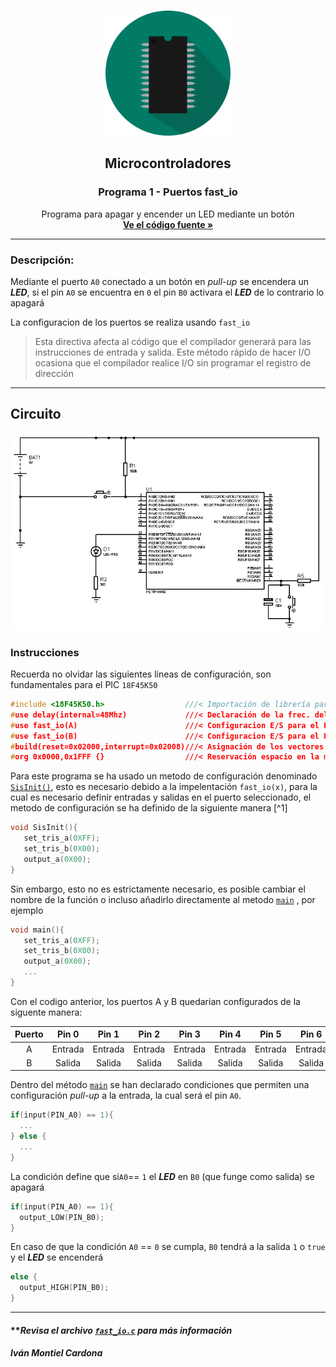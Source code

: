 <!-- PROJECT LOGO -->
<br />
<p align="center">
  <a href="https://github.com/begeistert/microcontrollers-ccs-c-compiler/tree/main/fast_io#microcontroladores">
    <img src="https://github.com/begeistert/microcontrollers-ccs-c-compiler/blob/main/circuits/pic.png" alt="Logo" width="200" height="200">
  </a>

  <h2 align="center">Microcontroladores</h2>
  <h3 align="center">Programa 1 - Puertos fast_io</h3>
  <p align="center">
    Programa para apagar y encender un LED mediante un botón
    <br />
    <a href="https://github.com/begeistert/microcontrollers-ccs-c-compiler/blob/main/fast_io/fast_io.c"><strong>Ve el código fuente »</strong></a>
    <br />
  </p>
  </p>

---

### Descripción:

Mediante el puerto `A0` conectado a un botón en _pull-up_ se encendera un _**LED**_, si el pin `A0` se encuentra en `0` el pin `B0` activara el _**LED**_ de lo contrario lo apagará

La configuracion de los puertos se realiza usando `fast_io`
> Esta directiva afecta al código que el compilador generará para las instrucciones de entrada y salida. Este método rápido de hacer I/O ocasiona que el compilador   realice I/O sin programar el registro de dirección

---

## Circuito

<p align="center">
  <a href="https://github.com/begeistert/microcontrollers-ccs-c-compiler/tree/main/fast_io#circuito">
    <img src="https://github.com/begeistert/microcontrollers-ccs-c-compiler/blob/main/circuits/fast_io.jpg?raw=true">
  </a>
</p>

### Instrucciones

Recuerda no olvidar las siguientes lineas de configuración, son fundamentales para el PIC `18F45K50`

```c
#include <18F45K50.h>                  ///< Importación de librería para el PIC
#use delay(internal=48Mhz)             ///< Declaración de la frec. del Oscilador
#use fast_io(A)                        ///< Configuracion E/S para el PORT A
#use fast_io(B)                        ///< Configuracion E/S para el PORT B
#build(reset=0x02000,interrupt=0x02008)///< Asignación de los vectores de reset e interrupción
#org 0x0000,0x1FFF {}                  ///< Reservación espacio en la memoría
```

Para este programa se ha usado un metodo de configuración denominado [`SisInit()`](https://github.com/begeistert/microcontrollers-ccs-c-compiler/blob/fcfacda5cac251dd9f4ae61bc9bedbb9a21a5040/fast_io/fast_io.c#L27), esto es necesario debido a la impelentación `fast_io(x)`, para la cual es necesario definir entradas y salidas en el puerto seleccionado, el metodo de configuración se ha definido de la siguiente manera [^1]


```c
void SisInit(){
   set_tris_a(0XFF);  
   set_tris_b(0X00);  
   output_a(0X00);    
}
```

Sin embargo, esto no es estrictamente necesario, es posible cambiar el nombre de la función o incluso añadirlo directamente al metodo [`main`](https://github.com/begeistert/microcontrollers-ccs-c-compiler/blob/fcfacda5cac251dd9f4ae61bc9bedbb9a21a5040/fast_io/fast_io.c#L41) , por ejemplo
```c
void main(){
   set_tris_a(0XFF);  
   set_tris_b(0X00);  
   output_a(0X00); 
   ...
}
```

Con el codigo anterior, los puertos A y B quedarian configurados de la siguente manera:

| Puerto |  Pin 0  |  Pin 1  |  Pin 2  |  Pin 3  |  Pin 4  |  Pin 5  |  Pin 6  |  Pin 7  |
| :----: | :-----: | :-----: | :-----: | :-----: | :-----: | :-----: | :-----: | :-----: |
|   A    | Entrada | Entrada | Entrada | Entrada | Entrada | Entrada | Entrada | Entrada |
|   B    | Salida  | Salida  | Salida  | Salida  | Salida  | Salida  | Salida  | Salida  |


Dentro del método [`main`](https://github.com/begeistert/microcontrollers-ccs-c-compiler/blob/fcfacda5cac251dd9f4ae61bc9bedbb9a21a5040/fast_io/fast_io.c#L41) se han declarado condiciones que permiten una configuración _pull-up_ a la entrada, la cual será el pin `A0`.

```c
if(input(PIN_A0) == 1){
  ...
} else {
  ...
}
```

La condición define que si`A0`== `1` el  _**LED**_ en `B0` (que funge como salida) se apagará

```c
if(input(PIN_A0) == 1){
  output_LOW(PIN_B0);
}
```

En caso de que la condición `A0` == `0` se cumpla,  `B0` tendrá a la salida `1` o `true` y el _**LED**_ se encenderá

```c
else {
  output_HIGH(PIN_B0);
}
```
---

#### **_Revisa el archivo [`fast_io.c`](https://github.com/begeistert/microcontrollers-ccs-c-compiler/blob/main/fast_io/fast_io.c) para más información_

##### Iván Montiel Cardona
